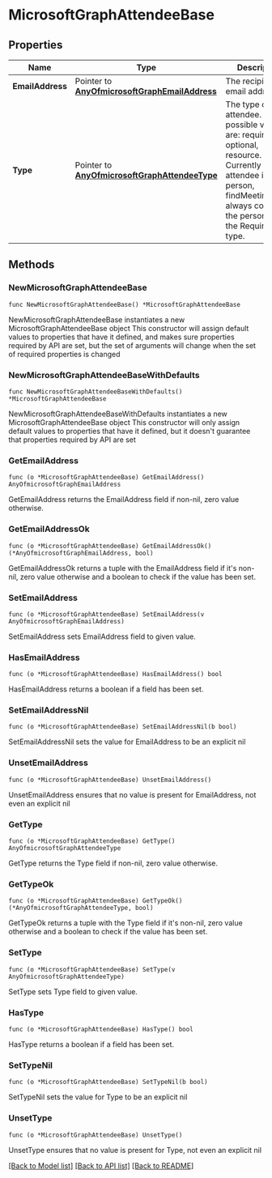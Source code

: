 # MicrosoftGraphAttendeeBase

## Properties

Name | Type | Description | Notes
------------ | ------------- | ------------- | -------------
**EmailAddress** | Pointer to [**AnyOfmicrosoftGraphEmailAddress**](anyOf&lt;microsoft.graph.emailAddress&gt;.md) | The recipient&#39;s email address. | [optional] 
**Type** | Pointer to [**AnyOfmicrosoftGraphAttendeeType**](anyOf&lt;microsoft.graph.attendeeType&gt;.md) | The type of attendee. The possible values are: required, optional, resource. Currently if the attendee is a person, findMeetingTimes always considers the person is of the Required type. | [optional] 

## Methods

### NewMicrosoftGraphAttendeeBase

`func NewMicrosoftGraphAttendeeBase() *MicrosoftGraphAttendeeBase`

NewMicrosoftGraphAttendeeBase instantiates a new MicrosoftGraphAttendeeBase object
This constructor will assign default values to properties that have it defined,
and makes sure properties required by API are set, but the set of arguments
will change when the set of required properties is changed

### NewMicrosoftGraphAttendeeBaseWithDefaults

`func NewMicrosoftGraphAttendeeBaseWithDefaults() *MicrosoftGraphAttendeeBase`

NewMicrosoftGraphAttendeeBaseWithDefaults instantiates a new MicrosoftGraphAttendeeBase object
This constructor will only assign default values to properties that have it defined,
but it doesn't guarantee that properties required by API are set

### GetEmailAddress

`func (o *MicrosoftGraphAttendeeBase) GetEmailAddress() AnyOfmicrosoftGraphEmailAddress`

GetEmailAddress returns the EmailAddress field if non-nil, zero value otherwise.

### GetEmailAddressOk

`func (o *MicrosoftGraphAttendeeBase) GetEmailAddressOk() (*AnyOfmicrosoftGraphEmailAddress, bool)`

GetEmailAddressOk returns a tuple with the EmailAddress field if it's non-nil, zero value otherwise
and a boolean to check if the value has been set.

### SetEmailAddress

`func (o *MicrosoftGraphAttendeeBase) SetEmailAddress(v AnyOfmicrosoftGraphEmailAddress)`

SetEmailAddress sets EmailAddress field to given value.

### HasEmailAddress

`func (o *MicrosoftGraphAttendeeBase) HasEmailAddress() bool`

HasEmailAddress returns a boolean if a field has been set.

### SetEmailAddressNil

`func (o *MicrosoftGraphAttendeeBase) SetEmailAddressNil(b bool)`

 SetEmailAddressNil sets the value for EmailAddress to be an explicit nil

### UnsetEmailAddress
`func (o *MicrosoftGraphAttendeeBase) UnsetEmailAddress()`

UnsetEmailAddress ensures that no value is present for EmailAddress, not even an explicit nil
### GetType

`func (o *MicrosoftGraphAttendeeBase) GetType() AnyOfmicrosoftGraphAttendeeType`

GetType returns the Type field if non-nil, zero value otherwise.

### GetTypeOk

`func (o *MicrosoftGraphAttendeeBase) GetTypeOk() (*AnyOfmicrosoftGraphAttendeeType, bool)`

GetTypeOk returns a tuple with the Type field if it's non-nil, zero value otherwise
and a boolean to check if the value has been set.

### SetType

`func (o *MicrosoftGraphAttendeeBase) SetType(v AnyOfmicrosoftGraphAttendeeType)`

SetType sets Type field to given value.

### HasType

`func (o *MicrosoftGraphAttendeeBase) HasType() bool`

HasType returns a boolean if a field has been set.

### SetTypeNil

`func (o *MicrosoftGraphAttendeeBase) SetTypeNil(b bool)`

 SetTypeNil sets the value for Type to be an explicit nil

### UnsetType
`func (o *MicrosoftGraphAttendeeBase) UnsetType()`

UnsetType ensures that no value is present for Type, not even an explicit nil

[[Back to Model list]](../README.md#documentation-for-models) [[Back to API list]](../README.md#documentation-for-api-endpoints) [[Back to README]](../README.md)


